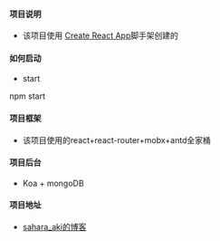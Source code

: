 #### 项目说明              
* 该项目使用 [Create React App](https://github.com/facebookincubator/create-react-app)脚手架创建的

#### 如何启动
* start

npm start

#### 项目框架

* 该项目使用的react+react-router+mobx+antd全家桶               

#### 项目后台

* Koa + mongoDB

#### 项目地址

+ [sahara_aki的博客](http://www.acglouvre.art) 
